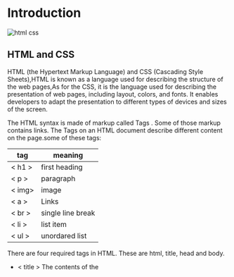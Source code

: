 # Introduction 

![html css](https://divbyte.com/wp-content/uploads/2019/02/html-css.png)

 ## HTML and CSS

HTML (the Hypertext Markup Language) and CSS (Cascading Style Sheets),HTML is known as a language used for describing the structure of the web pages,As for the CSS, it is the language used for describing the presentation of web pages, including layout, colors, and fonts. It enables developers to adapt the presentation to different types of devices and sizes of the screen.

The HTML syntax is made of markup called Tags . Some of those markup contains links. The Tags on an HTML document describe different content on the page.some of these tags:

  | tag   |  meaning            |
  | ---   |  -----------        |
  |< h1 > | first heading       |
  |< p >  | paragraph           |
  |< img> | image               |
  |< a >  | Links               |
  |< br > |single line break    |
  |< li > |list item            |
  |< ul > |unordared list       |
  
  There are four required tags in HTML. These are html, title, head and body.
  *  < title > The contents of the <title> element are either shown in the top of the browser
  *  < head >  Before the <body> element you will often see a <head> element. 
  *  < body >  Everything inside this element is shown inside the main browser window.
 Elements are usually made up of two tags: an opening tag and a closing tag. (The closing tag has an extra forward slash in it.) Each HTML element tells the browser something  about the information that sits between its opening and closing tags.
  
  
![html code](https://www.almrsal.com/wp-content/uploads/2019/02/%D8%A7%D9%83%D9%88%D8%A7%D8%AF-%D9%84%D9%84%D9%85%D9%88%D8%A7%D9%82%D8%B9.png)

When creating a web page, you add tags to the contents of the page. These tags provide extra meaning ,these "tage" known as a Semantic markup , like header,footer,main,article.
 
 ## HTML Layout Elements
  An HTML layout is a structure that helps the user navigate through web pages easily. It is a way in which you can design web pages using simple HTML tags.HTML5 introduces a   new set of elements that allow you to divide up the parts of a page. The names of these elements indicate the kind of content you will find in them.
  
 * < article > - Defines an independent, self-contained content
 * < section > - Defines a section in a document.
 * < nav > - Defines a set of navigation links.
 * < header > - Defines a header for a document or a section.
 
 ## Process and Design
 
   Every website should be designed for the target audience—not just for yourself or the site owner. It is therefore very important to understand who your target audience  is.after  you know who your visitors are, you need to consider why they are coming. most of people will visit  your  website for a specific reason.Your content and design should be influenced by the goals of your users.after you know what needs to appear on your site, you can start to organize the information into sections or pages,The aim is to create a diagram of the pages that will be used to structure the site. This is known as a site map and it will show how those pages can be grouped.A wireframe is a simple sketch of the key information that needs to go on each page of a site.
 # JavaScript
 ![javascript](https://www.vitoshacademy.com/wp-content/uploads/2015/04/JS.png)
 
 
 
 
